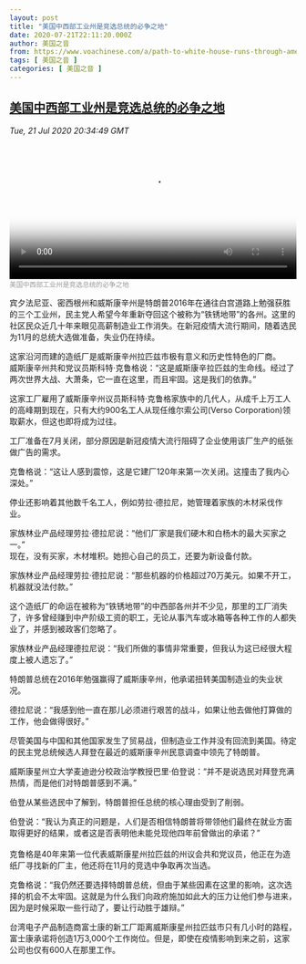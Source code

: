```yaml
---
layout: post
title: "美国中西部工业州是竞选总统的必争之地"
date: 2020-07-21T22:11:20.000Z
author: 美国之音
from: https://www.voachinese.com/a/path-to-white-house-runs-through-americas-rust-belt-20200721/5511938.html
tags: [ 美国之音 ]
categories: [ 美国之音 ]
---
```

<!--1595369480000-->
[美国中西部工业州是竞选总统的必争之地](https://www.voachinese.com/a/path-to-white-house-runs-through-americas-rust-belt-20200721/5511938.html)
------

<div>
<div><i>Tue, 21 Jul 2020 20:34:49 GMT</i></div><video poster="https://images.weserv.nl?url=gdb.voanews.com/10dd9249-86aa-4b5e-9c6f-54072ed47299_tv_r1_s_w900.jpg" src="https://av.voanews.com/Videoroot/Pangeavideo/2020/07/1/10/10dd9249-86aa-4b5e-9c6f-54072ed47299_240p.mp4" style="width:100%" controls></video><div><small style="color: #999;">美国中西部工业州是竞选总统的必争之地</small></div><p>宾夕法尼亚、密西根州和威斯康辛州是特朗普2016年在通往白宫道路上勉强获胜的三个工业州，民主党人希望今年重新夺回这个被称为“铁锈地带”的各州。这里的社区民众近几十年来眼见高薪制造业工作消失。在新冠疫情大流行期间，随着选民为11月的总统大选做准备，失业仍在持续。</p><p>这家沿河而建的造纸厂是威斯康辛州拉匹兹市极有意义和历史性特色的厂商。<br />威斯康辛州共和党议员斯科特·克鲁格说：“这是威斯康辛拉匹兹的生命线。经过了两次世界大战、大萧条，它一直在这里，而且牢固。这是我们的依靠。”</p><p>这家工厂雇用了威斯康辛州议员斯科特·克鲁格家族中的几代人，从成千上万工人的高峰期到现在，只有大约900名工人从现任维尔索公司(Verso Corporation)领取薪水，但这也即将成为过往。</p><p>工厂准备在7月关闭，部分原因是新冠疫情大流行阻碍了企业使用该厂生产的纸张做广告的需求。</p><p>克鲁格说：“这让人感到震惊，这是它建厂120年来第一次关闭。这撞击了我内心深处。”</p><p>停业还影响着其他数千名工人，例如劳拉·德拉尼，她管理着家族的木材采伐作业。</p><p>家族林业产品经理劳拉·德拉尼说：“他们厂家是我们硬木和白杨木的最大买家之一。”<br />现在，没有买家，木材堆积。她担心自己的员工，还要为新设备付款。</p><p>家族林业产品经理劳拉·德拉尼说：“那些机器的价格超过70万美元。如果不开工，机器就没法付款。”</p><p>这个造纸厂的命运在被称为“铁锈地带”的中西部各州并不少见，那里的工厂消失了，许多曾经赚到中产阶级工资的职工，无论从事汽车或冰箱等各种工作的人都失业了，并感到被政客们忽略了。</p><p>家族林业产品经理德拉尼说：“我们所做的事情非常重要，但我认为这已经很大程度上被人遗忘了。”</p><p>特朗普总统在2016年勉强赢得了威斯康辛州，他承诺扭转美国制造业的失业状况。</p><p>德拉尼说：“我感到他一直在那儿必须进行艰苦的战斗，如果让他去做他打算做的工作，他会做得很好。”</p><p>尽管美国与中国和其他国家发生了贸易战，但制造业工作并没有回流到美国。待定的民主党总统候选人拜登在最近的威斯康辛州民意调查中领先了特朗普。</p><p>威斯康星州立大学麦迪逊分校政治学教授巴里·伯登说：“并不是说选民对拜登充满热情，而是他们对特朗普感到不满。”</p><p>伯登从某些选民中了解到，特朗普担任总统的核心理由受到了削弱。</p><p>伯登说：“我认为真正的问题是，人们是否相信特朗普将带领他们最终在就业方面取得更好的结果，或者这是否表明他未能兑现他四年前曾做出的承诺？”<br /><br />克鲁格是40年来第一位代表威斯康星州拉匹兹的州议会共和党议员，他正在为造纸厂寻找新的厂主，他还将在11月的竞选中争取再次当选。</p><p>克鲁格说：“我仍然还要选择特朗普总统，但由于某些因素在这里的影响，这次选择的机会不太牢固。这就是为什么我们向政府施加如此大的压力让他们参与进来，因为是时候采取一些行动了，要让行动胜于雄辩。”</p><p>台湾电子产品制造商富士康的新工厂距离威斯康星州拉匹兹市只有几小时的路程，富士康承诺将创造1万3,000个工作岗位。但是，即使在疫情影响到来之前，这家公司也仅有600人在那里工作。</p>
</div>
